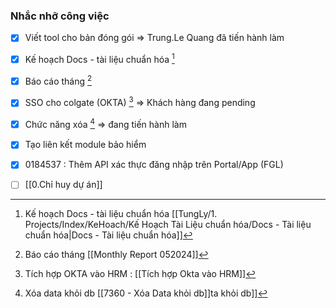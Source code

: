 
### Nhắc nhỡ công việc
- [x] Viết tool cho bản đóng gói => Trung.Le Quang đã tiến hành làm
- [x] Kế hoạch Docs - tài liệu chuẩn hóa [^3]
- [x] Báo cáo tháng [^2] 
- [x] SSO cho colgate (OKTA) [^1] => Khách hàng đang pending
- [x] Chức năng xóa [^4] => đang tiến hành làm
- [x] Tạo liên kết module bảo hiểm
- [x] 0184537 : Thêm API xác thực đăng nhập trên Portal/App (FGL)
- [ ] [[0.Chỉ huy dự án]]


[^1]: Tích hợp OKTA vào HRM : [[Tích hợp Okta vào HRM]] 
[^2]: Báo cáo tháng [[Monthly Report 052024]]
[^3]: Kế hoạch Docs - tài liệu chuẩn hóa [[TungLy/1. Projects/Index/KeHoach/Kế Hoạch Tài Liệu chuẩn hóa/Docs - Tài liệu chuẩn hóa|Docs - Tài liệu chuẩn hóa]]
[^4]: Xóa data khỏi db [[7360 - Xóa Data khỏi db]]ta khỏi db]]

